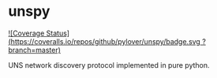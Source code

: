 # unspy

[![Coverage Status](https://coveralls.io/repos/github/pylover/unspy/badge.svg
?branch=master)](https://coveralls.io/github/pylover/unspy?branch=master)


UNS network discovery protocol implemented in pure python.
